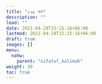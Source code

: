 ```yaml
---
title: "عدد বচন"
description: ""
lead: ""
date: 2021-04-28T15:15:16+06:00
lastmod: 2021-04-28T15:15:16+06:00
draft: true
images: []
menu: 
  nahw:
    parent: "sifatul_kalimah"
weight: 30
toc: true
---
```



